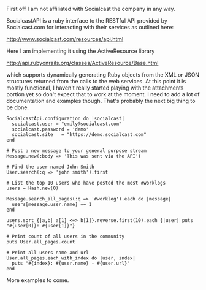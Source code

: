 First off I am not affiliated with Socialcast the company in any way.

SocialcastAPI is a ruby interface to the RESTful API provided by Socialcast.com
for interacting with their services as outlined here: 

http://www.socialcast.com/resources/api.html

Here I am implementing it using the ActiveResource library

http://api.rubyonrails.org/classes/ActiveResource/Base.html

which supports dynamically generating Ruby objects from the XML or JSON 
structures returned from the calls to the web services.  At this point it is 
mostly functional, I haven't really started playing with the attachments portion
yet so don't expect that to work at the moment.  I need to add a lot of 
documentation and examples though.  That's probably the next big thing to be 
done.

```
SocialcastApi.configuration do |socialcast|
  socialcast.user = "emily@socialcast.com"
  socialcast.password = 'demo'
  socialcast.site   = "https://demo.socialcast.com"
end

# Post a new message to your general purpose stream
Message.new(:body => 'This was sent via the API')

# Find the user named John Smith
User.search(:q => 'john smith').first

# List the top 10 users who have posted the most #worklogs
users = Hash.new(0)

Message.search_all_pages(:q => '#worklog').each do |message|
  users[message.user.name] += 1
end

users.sort {|a,b| a[1] <=> b[1]}.reverse.first(10).each {|user| puts "#{user[0]}: #{user[1]}"}

# Print count of all users in the community
puts User.all_pages.count

# Print all users name and url
User.all_pages.each_with_index do |user, index|
  puts "#{index}: #{user.name} - #{user.url}"
end

```

More examples to come.

